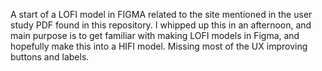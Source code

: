 A start of a LOFI model in FIGMA related to the site mentioned in the user study PDF found in this repository. I whipped up this in an afternoon, and main purpose is to get familiar with making LOFI models in Figma, and hopefully make this into a HIFI model. Missing most of the UX improving buttons and labels.
